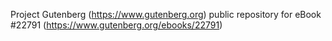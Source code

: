 Project Gutenberg (https://www.gutenberg.org) public repository for eBook #22791 (https://www.gutenberg.org/ebooks/22791)
